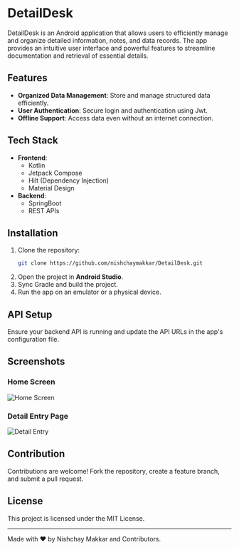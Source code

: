 # DetailDesk

DetailDesk is an Android application that allows users to efficiently manage and organize detailed information, notes, and data records. The app provides an intuitive user interface and powerful features to streamline documentation and retrieval of essential details.

## Features

- **Organized Data Management**: Store and manage structured data efficiently.
- **User Authentication**: Secure login and authentication using Jwt.
- **Offline Support**: Access data even without an internet connection.

## Tech Stack

- **Frontend**:
  - Kotlin
  - Jetpack Compose
  - Hilt (Dependency Injection)
  - Material Design
- **Backend**:
  - SpringBoot
  - REST APIs

## Installation

1. Clone the repository:
   ```bash
   git clone https://github.com/nishchaymakkar/DetailDesk.git
   ```
2. Open the project in **Android Studio**.
3. Sync Gradle and build the project.
4. Run the app on an emulator or a physical device.

## API Setup
Ensure your backend API is running and update the API URLs in the app's configuration file.

## Screenshots

### Home Screen
![Home Screen](https://github.com/user-attachments/assets/d14f599a-b016-4978-8a6d-673bb5cf5b88)



### Detail Entry Page
![Detail Entry](https://github.com/user-attachments/assets/0b4203c8-b6b7-404f-9c32-77733ff59549)

## Contribution

Contributions are welcome! Fork the repository, create a feature branch, and submit a pull request.

## License

This project is licensed under the MIT License.

---
Made with ❤️ by Nishchay Makkar and Contributors.
